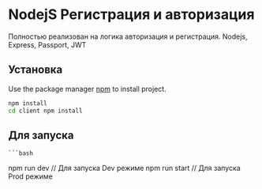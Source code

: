 # NodejS Регистрация и авторизация

Полностью реализован на логика авторизация и регистрация.
Nodejs, Express, Passport, JWT

## Установка

Use the package manager [npm](https://nodejs.org/en/download/) to install project.

```bash
npm install
cd client npm install
```

## Для запуска

    ```bash
npm run dev // Для запуска Dev режиме
npm run start // Для запуска Prod режиме